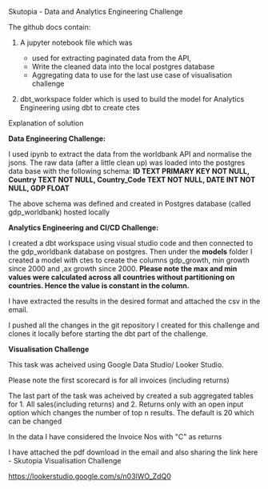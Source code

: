 Skutopia - Data and Analytics Engineering Challenge

The github docs contain:
1. A jupyter notebook file which was 
   - used for extracting paginated data from the API,
   - Write the cleaned data into the local postgres database
   - Aggregating data to use for the last use case of visualisation challenge

2. dbt_workspace folder which is used to build the model for Analytics Engineering using dbt to create ctes


Explanation of solution

**Data Engineering Challenge:**

 I used ipynb to extract the data from the worldbank API and normalise the jsons. The raw data (after a little clean up) was loaded into the postgres data base with the following schema:
  **ID TEXT PRIMARY KEY     NOT NULL,
    Country           TEXT    NOT NULL,
    Country_Code      TEXT    NOT NULL,
    DATE        INT    NOT NULL,
    GDP         FLOAT**

The above schema was defined and created in Postgres database (called gdp_worldbank) hosted locally

**Analytics Engineering and CI/CD Challenge:**

I created a dbt workspace using visual studio code and then connected to the gdp_worldbank database on postgres. Then under the **models** folder I created a model with ctes to create the columns gdp_growth, min growth since 2000 and ,ax growth since 2000. 
**Please note the max and min values were calculated across all countries without partitioning on countries. Hence the value is constant in the column.**

I have extracted the results in the desired format and attached the csv in the email.

I pushed all the changes in the git repository I created for this challenge and clones it locally before starting the dbt part of the challenge.

**Visualisation Challenge**

This task was acheived using Google Data Studio/ Looker Studio.

Please note the first scorecard is for all invoices (including returns)

The last part of the task was acheived by created a sub aggregated tables for 1. All sales(including returns) and 2. Returns only with an open input option which changes the number of top n results. The default is 20 which can be changed

In the data I have considered the Invoice Nos with "C" as returns

I have attached the pdf download in the email and also sharing the link here - Skutopia Visualisation Challenge

https://lookerstudio.google.com/s/n03lWO_ZdQ0



        
